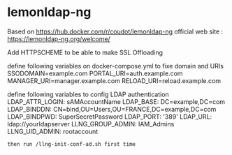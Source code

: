 # lemonldap-ng
Based on https://hub.docker.com/r/coudot/lemonldap-ng
official web site :  https://lemonldap-ng.org/welcome/

Add HTTPSCHEME to be able to make SSL Offloading

define following variables on docker-compose.yml to fixe domain and URIs 
    SSODOMAIN=example.com
    PORTAL_URI=auth.example.com
    MANAGER_URI=manager.example.com
    RELOAD_URI=reload.example.com

define following variables to config LDAP authentication
    LDAP_ATTR_LOGIN: sAMAccountName
    LDAP_BASE: DC=example,DC=com
    LDAP_BINDDN: CN=bind,OU=Users,OU=FRANCE,DC=example,DC=com
    LDAP_BINDPWD: SuperSecretPassword
    LDAP_PORT: '389'
    LDAP_URL: ldap://yourldapserver
    LLNG_GROUP_ADMIN: IAM_Admins
    LLNG_UID_ADMIN: rootaccount


    then run /llng-init-conf-ad.sh first time